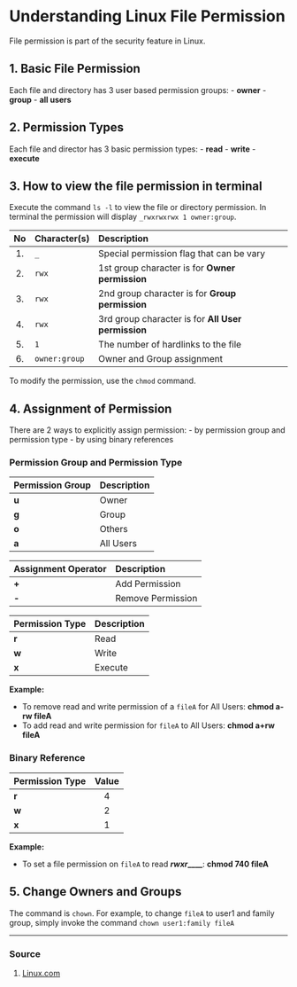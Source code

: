 # Understanding Linux File Permission
File permission is part of the security feature in Linux.

## 1. Basic File Permission
Each file and directory has 3 user based permission groups:
        - **owner**
        - **group**
        - **all users**

## 2. Permission Types
Each file and director has 3 basic permission types:
        - **read**
        - **write**
        - **execute**

## 3. How to view the file permission in terminal
Execute the command `ls -l` to view the file or directory permission. In terminal the permission will display `_rwxrwxrwx 1 owner:group`.

|No|Character(s)|Description|
|:---:|:---|:---|
|1.| `_`|Special permission flag that can be vary|
|2.| `rwx`| 1st group character is for **Owner permission**|
|3.| `rwx`| 2nd group character is for **Group permission**|
|4.| `rwx`| 3rd group character is for **All User permission**|
|5.| `1`  | The number of hardlinks to the file|
|6.| `owner:group`| Owner and Group assignment|

To modify the permission, use the `chmod` command.

## 4. Assignment of Permission
There are 2 ways to explicitly assign permission:
        - by permission group and permission type
        - by using binary references

### Permission Group and Permission Type
|Permission Group|Description|
|:---|:---|
|**u**| Owner|
|**g**| Group|
|**o**| Others|
|**a**| All Users|

|Assignment Operator|Description|
|:---|:---|
| **+**| Add Permission|
| **-**| Remove Permission|

|Permission Type|Description|
|:---|:---|
|**r**|Read|
|**w**|Write|
|**x**|Execute|

**Example:**  
- To remove read and write permission of a `fileA` for All Users: **chmod a-rw fileA**
- To add read and write permission for `fileA` to All Users: **chmod a+rw fileA**

### Binary Reference
|Permission Type|Value|
|:---|:---:|
|**r**|4|
|**w**|2|
|**x**|1|

**Example:**  
- To set a file permission on `fileA` to read **_rwxr_____**: **chmod 740 fileA**

## 5. Change Owners and Groups
The command is `chown`. For example, to change `fileA` to user1 and family group, simply invoke the command `chown user1:family fileA`


---

### Source
1. [Linux.com](https://www.linux.com/training-tutorials/understanding-linux-file-permissions/)
